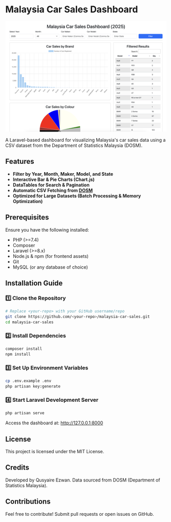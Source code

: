 # Malaysia Car Sales Dashboard

<p align="center">
  <img src="images/dashboard.png" width="600">
</p>

A Laravel-based dashboard for visualizing Malaysia's car sales data using a CSV dataset from the Department of Statistics Malaysia (DOSM).

## Features

-   **Filter by Year, Month, Maker, Model, and State**
-   **Interactive Bar & Pie Charts (Chart.js)**
-   **DataTables for Search & Pagination**
-   **Automatic CSV Fetching from [DOSM](https://data.gov.my/data-catalogue/registration_transactions_car)**
-   **Optimized for Large Datasets (Batch Processing & Memory Optimization)**

## Prerequisites

Ensure you have the following installed:

-   PHP (>=7.4)
-   Composer
-   Laravel (>=8.x)
-   Node.js & npm (for frontend assets)
-   Git
-   MySQL (or any database of choice)

## Installation Guide

### 1️⃣ Clone the Repository

```sh
# Replace <your-repo> with your GitHub username/repo
git clone https://github.com/<your-repo>/malaysia-car-sales.git
cd malaysia-car-sales
```

### 2️⃣ Install Dependencies

```sh
composer install
npm install
```

### 3️⃣ Set Up Environment Variables

```sh
cp .env.example .env
php artisan key:generate
```

### 4️⃣ Start Laravel Development Server

```sh
php artisan serve
```

Access the dashboard at: http://127.0.0.1:8000

## License

This project is licensed under the MIT License.

## Credits

Developed by Qusyaire Ezwan. Data sourced from DOSM (Department of Statistics Malaysia).

## Contributions

Feel free to contribute! Submit pull requests or open issues on GitHub.
